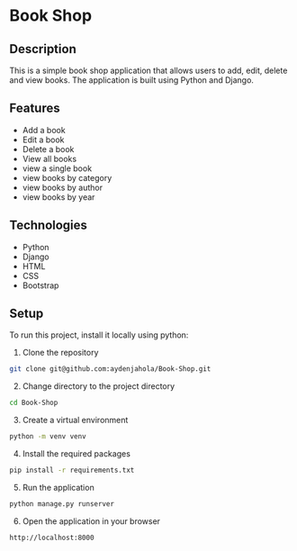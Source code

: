 # Book Shop

## Description

This is a simple book shop application that allows users to add, edit, delete and view books. The application is built using Python and Django. 

## Features

- Add a book
- Edit a book
- Delete a book
- View all books
- view a single book
- view books by category
- view books by author
- view books by year

## Technologies

- Python
- Django
- HTML
- CSS
- Bootstrap

## Setup

To run this project, install it locally using python:

1. Clone the repository
```bash
git clone git@github.com:aydenjahola/Book-Shop.git
```

2. Change directory to the project directory
```bash
cd Book-Shop
```

3. Create a virtual environment
```bash
python -m venv venv
```

4. Install the required packages
```bash
pip install -r requirements.txt
```

5. Run the application
```bash
python manage.py runserver
```

6. Open the application in your browser
```bash
http://localhost:8000
```